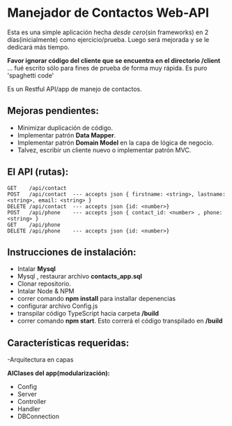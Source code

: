 Manejador de Contactos Web-API
==============================
Esta es una simple aplicación hecha *desde cero*(sin frameworks) en 2 días(inicialmente) como ejercicio/prueba. Luego será mejorada y se le dedicará más tiempo.


**Favor ignorar código del cliente que se encuentra en el directorio /client**
... fué escrito sólo para fines de prueba de forma muy rápida. Es puro 'spaghetti code'


Es un Restful API/app de manejo de contactos.

Mejoras pendientes:
------------------
- Minimizar duplicación de código.
- Implementar patrón **Data Mapper**.
- Implementar patrón **Domain Model** en la capa de lógica de negocio.
- Talvez, escribir un cliente nuevo o implementar patrón MVC.


El API (rutas):
--------------

```
GET    /api/contact
POST   /api/contact  --- accepts json { firstname: <string>, lastname: <string>, email: <string> }
DELETE /api/contact  --- accepts json {id: <number>}
POST   /api/phone    --- accepts json { contact_id: <number> , phone: <string> }
GET    /api/phone
DELETE /api/phone    --- accepts json {id: <number>}
```

Instrucciones de instalación:
-----------------------------
- Intalar **Mysql**
- Mysql , restaurar archivo **contacts_app.sql**
- Clonar repositorio.
- Intalar Node & NPM
- correr comando **npm install** para installar depenencias
- configurar archivo Config.js
- transpilar código TypeScript  hacia carpeta **/build**
- correr comando **npm start**. Esto correrá el código transpilado en **/build**


Características requeridas:
---------------------------
-Arquitectura en capas

**AlClases del app(modularización):**
- Config
- Server
- Controller
- Handler
- DBConnection


